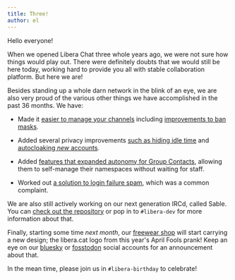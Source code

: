 ```yaml
---
title: Three!
author: el
---
```


Hello everyone!

When we opened Libera Chat three whole years ago, we were not sure how things
would play out. There were definitely doubts that we would still be here
today, working hard to provide you all with stable collaboration platform. But
here we are!

Besides standing up a whole darn network in the blink of an eye, we are also
very proud of the various other things we have accomplished in the past 36
months. We have:

 - Made it [easier to manage your channels][channelmgmt] including
[improvements to ban masks][extban].

 - Added several privacy improvements [such as hiding idle time][idletime] and
[autocloaking *new* accounts][autocloaking].

 - Added [features that expanded autonomy for Group Contacts][groupmgmt],
allowing them to self-manage their namespaces without waiting for staff.

 - Worked out [a solution to login failure spam][loginspam], which was a
common complaint.

We are also still actively working on our next generation IRCd, called Sable.
You can [check out the repository][sable] or pop in to `#libera-dev` for more
information about that.

Finally, starting some time *next month*, our [freewear shop][freewear] will
start carrying a new design; the libera.cat logo from this year's April Fools
prank! Keep an eye on our [bluesky][bluesky] or [fosstodon][fosstodon] social
accounts for an announcement about that.

In the mean time, please join us in `#libera-birthday` to celebrate!

 [channelmgmt]: https://libera.chat/news/new-and-upcoming-features
 [extban]: https://libera.chat/news/new-and-upcoming-features-2#extban-improvements
 [idletime]: https://libera.chat/news/new-and-upcoming-features-2#user-mode-i-disable-idle-time-display
 [autocloaking]: https://libera.chat/news/autocloaking
 [groupmgmt]: https://libera.chat/news/new-and-upcoming-features-2#new-commands-for-group-contacts
 [loginspam]: https://libera.chat/news/login-failure-notice
 [sable]: https://github.com/Libera-Chat/sable
 [freewear]: https://www.freewear.org/Libera.Chat
 [bluesky]: https://bsky.app/profile/libera.chat
 [fosstodon]: https://fosstodon.org/@liberachat
